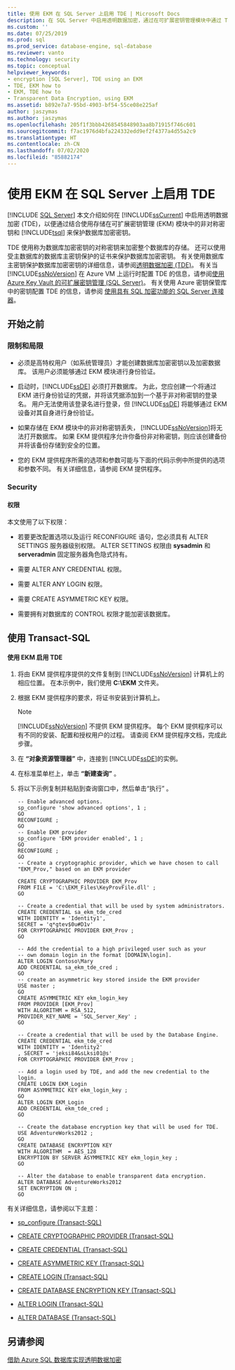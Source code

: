 ```yaml
---
title: 使用 EKM 在 SQL Server 上启用 TDE | Microsoft Docs
description: 在 SQL Server 中启用透明数据加密，通过在可扩展密钥管理模块中通过 Transact-SQL 使用非对称密钥来保护数据库密钥。
ms.custom: ''
ms.date: 07/25/2019
ms.prod: sql
ms.prod_service: database-engine, sql-database
ms.reviewer: vanto
ms.technology: security
ms.topic: conceptual
helpviewer_keywords:
- encryption [SQL Server], TDE using an EKM
- TDE, EKM how to
- EKM, TDE how to
- Transparent Data Encryption, using EKM
ms.assetid: b892e7a7-95bd-4903-bf54-55ce08e225af
author: jaszymas
ms.author: jaszymas
ms.openlocfilehash: 205f1f3bbb4268545848903aa8b71915f746c601
ms.sourcegitcommit: f7ac1976d4bfa224332edd9ef2f4377a4d55a2c9
ms.translationtype: HT
ms.contentlocale: zh-CN
ms.lasthandoff: 07/02/2020
ms.locfileid: "85882174"
---
```

# <a name="enable-tde-on-sql-server-using-ekm"></a>使用 EKM 在 SQL Server 上启用 TDE
[!INCLUDE [SQL Server](../../../includes/applies-to-version/sqlserver.md)]
  本文介绍如何在 [!INCLUDE[ssCurrent](../../../includes/sscurrent-md.md)] 中启用透明数据加密 (TDE)，以便通过结合使用存储在可扩展密钥管理 (EKM) 模块中的非对称密钥和 [!INCLUDE[tsql](../../../includes/tsql-md.md)] 来保护数据库加密密钥。  
  
 TDE 使用称为数据库加密密钥的对称密钥来加密整个数据库的存储。 还可以使用受主数据库的数据库主密钥保护的证书来保护数据库加密密钥。 有关使用数据库主密钥保护数据库加密密钥的详细信息，请参阅[透明数据加密 (TDE)](../../../relational-databases/security/encryption/transparent-data-encryption.md)。 有关当 [!INCLUDE[ssNoVersion](../../../includes/ssnoversion-md.md)] 在 Azure VM 上运行时配置 TDE 的信息，请参阅[使用 Azure Key Vault 的可扩展密钥管理 (SQL Server)](../../../relational-databases/security/encryption/extensible-key-management-using-azure-key-vault-sql-server.md)。 有关使用 Azure 密钥保管库中的密钥配置 TDE 的信息，请参阅 [使用具有 SQL 加密功能的 SQL Server 连接器](../../../relational-databases/security/encryption/use-sql-server-connector-with-sql-encryption-features.md)。 

  
##  <a name="before-you-begin"></a><a name="BeforeYouBegin"></a> 开始之前  
  
###  <a name="limitations-and-restrictions"></a><a name="Restrictions"></a> 限制和局限  
  
-   必须是高特权用户（如系统管理员）才能创建数据库加密密钥以及加密数据库。 该用户必须能够通过 EKM 模块进行身份验证。  
  
-   启动时，[!INCLUDE[ssDE](../../../includes/ssde-md.md)] 必须打开数据库。 为此，您应创建一个将通过 EKM 进行身份验证的凭据，并将该凭据添加到一个基于非对称密钥的登录名。 用户无法使用该登录名进行登录，但 [!INCLUDE[ssDE](../../../includes/ssde-md.md)] 将能够通过 EKM 设备对其自身进行身份验证。  
  
-   如果存储在 EKM 模块中的非对称密钥丢失， [!INCLUDE[ssNoVersion](../../../includes/ssnoversion-md.md)]将无法打开数据库。 如果 EKM 提供程序允许你备份非对称密钥，则应该创建备份并将该备份存储到安全的位置。  
  
-   您的 EKM 提供程序所需的选项和参数可能与下面的代码示例中所提供的选项和参数不同。 有关详细信息，请参阅 EKM 提供程序。  
  
###  <a name="security"></a><a name="Security"></a> Security  
  
####  <a name="permissions"></a><a name="Permissions"></a> 权限  
 本文使用了以下权限：  
  
-   若要更改配置选项以及运行 RECONFIGURE 语句，您必须具有 ALTER SETTINGS 服务器级别权限。 ALTER SETTINGS 权限由 **sysadmin** 和 **serveradmin** 固定服务器角色隐式持有。  
  
-   需要 ALTER ANY CREDENTIAL 权限。  
  
-   需要 ALTER ANY LOGIN 权限。  
  
-   需要 CREATE ASYMMETRIC KEY 权限。  
  
-   需要拥有对数据库的 CONTROL 权限才能加密该数据库。  
  
##  <a name="using-transact-sql"></a><a name="TsqlProcedure"></a> 使用 Transact-SQL  
  
#### <a name="to-enable-tde-using-ekm"></a>使用 EKM 启用 TDE  
  
1.  将由 EKM 提供程序提供的文件复制到 [!INCLUDE[ssNoVersion](../../../includes/ssnoversion-md.md)] 计算机上的相应位置。 在本示例中，我们使用 **C:\EKM** 文件夹。  
  
2.  根据 EKM 提供程序的要求，将证书安装到计算机上。  
  
    > [!NOTE]  
    >  [!INCLUDE[ssNoVersion](../../../includes/ssnoversion-md.md)] 不提供 EKM 提供程序。 每个 EKM 提供程序可以有不同的安装、配置和授权用户的过程。  请查阅 EKM 提供程序文档，完成此步骤。  
  
3.  在 **“对象资源管理器”** 中，连接到 [!INCLUDE[ssDE](../../../includes/ssde-md.md)]的实例。  
  
4.  在标准菜单栏上，单击 **“新建查询”** 。  
  
5.  将以下示例复制并粘贴到查询窗口中，然后单击“执行” 。  
  
    ```  
    -- Enable advanced options.  
    sp_configure 'show advanced options', 1 ;  
    GO  
    RECONFIGURE ;  
    GO  
    -- Enable EKM provider  
    sp_configure 'EKM provider enabled', 1 ;  
    GO  
    RECONFIGURE ;  
    GO  
    -- Create a cryptographic provider, which we have chosen to call "EKM_Prov," based on an EKM provider  
  
    CREATE CRYPTOGRAPHIC PROVIDER EKM_Prov   
    FROM FILE = 'C:\EKM_Files\KeyProvFile.dll' ;  
    GO  
  
    -- Create a credential that will be used by system administrators.  
    CREATE CREDENTIAL sa_ekm_tde_cred   
    WITH IDENTITY = 'Identity1',   
    SECRET = 'q*gtev$0u#D1v'   
    FOR CRYPTOGRAPHIC PROVIDER EKM_Prov ;  
    GO  
  
    -- Add the credential to a high privileged user such as your   
    -- own domain login in the format [DOMAIN\login].  
    ALTER LOGIN Contoso\Mary  
    ADD CREDENTIAL sa_ekm_tde_cred ;  
    GO  
    -- create an asymmetric key stored inside the EKM provider  
    USE master ;  
    GO  
    CREATE ASYMMETRIC KEY ekm_login_key   
    FROM PROVIDER [EKM_Prov]  
    WITH ALGORITHM = RSA_512,  
    PROVIDER_KEY_NAME = 'SQL_Server_Key' ;  
    GO  
  
    -- Create a credential that will be used by the Database Engine.  
    CREATE CREDENTIAL ekm_tde_cred   
    WITH IDENTITY = 'Identity2'   
    , SECRET = 'jeksi84&sLksi01@s'   
    FOR CRYPTOGRAPHIC PROVIDER EKM_Prov ;  
  
    -- Add a login used by TDE, and add the new credential to the login.  
    CREATE LOGIN EKM_Login   
    FROM ASYMMETRIC KEY ekm_login_key ;  
    GO  
    ALTER LOGIN EKM_Login   
    ADD CREDENTIAL ekm_tde_cred ;  
    GO  
  
    -- Create the database encryption key that will be used for TDE.  
    USE AdventureWorks2012 ;  
    GO  
    CREATE DATABASE ENCRYPTION KEY  
    WITH ALGORITHM  = AES_128  
    ENCRYPTION BY SERVER ASYMMETRIC KEY ekm_login_key ;  
    GO  
  
    -- Alter the database to enable transparent data encryption.  
    ALTER DATABASE AdventureWorks2012   
    SET ENCRYPTION ON ;  
    GO  
    ```  
  
 有关详细信息，请参阅以下主题：  
  
-   [sp_configure &#40;Transact-SQL&#41;](../../../relational-databases/system-stored-procedures/sp-configure-transact-sql.md)  
  
-   [CREATE CRYPTOGRAPHIC PROVIDER &#40;Transact-SQL&#41;](../../../t-sql/statements/create-cryptographic-provider-transact-sql.md)  
  
-   [CREATE CREDENTIAL &#40;Transact-SQL&#41;](../../../t-sql/statements/create-credential-transact-sql.md)  
  
-   [CREATE ASYMMETRIC KEY &#40;Transact-SQL&#41;](../../../t-sql/statements/create-asymmetric-key-transact-sql.md)  
  
-   [CREATE LOGIN &#40;Transact-SQL&#41;](../../../t-sql/statements/create-login-transact-sql.md)  
  
-   [CREATE DATABASE ENCRYPTION KEY (Transact-SQL)](../../../t-sql/statements/create-database-encryption-key-transact-sql.md)  
  
-   [ALTER LOGIN &#40;Transact-SQL&#41;](../../../t-sql/statements/alter-login-transact-sql.md)  
  
-   [ALTER DATABASE (Transact-SQL)](../../../t-sql/statements/alter-database-transact-sql.md)  
  
## <a name="see-also"></a>另请参阅  
 [借助 Azure SQL 数据库实现透明数据加密](../../../relational-databases/security/encryption/transparent-data-encryption-azure-sql.md)  
  
  
